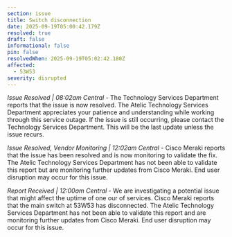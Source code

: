 ```yaml
---
section: issue
title: Switch disconnection
date: 2025-09-19T05:00:42.179Z
resolved: true
draft: false
informational: false
pin: false
resolvedWhen: 2025-09-19T05:02:42.180Z
affected:
  - 53W53
severity: disrupted
---
```

*Issue Resolved | 08:02am Central* - The Technology Services Department reports that the issue is now resolved. The Atelic Technology Services Department appreciates your patience and understanding while working through this service outage. If the issue is still occurring, please contact the Technology Services Department. This will be the last update unless the issue recurs.

*Issue Resolved, Vendor Monitoring | 12:02am Central* - Cisco Meraki reports that the issue has been resolved and is now monitoring to validate the fix. The Atelic Technology Services Department has not been able to validate this report but are monitoring further updates from Cisco Meraki. End user disruption may occur for this issue.

*Report Received | 12:00am Central* - We are investigating a potential issue that might affect the uptime of one our of services. Cisco Meraki reports that the main switch at 53W53 has disconnected. The Atelic Technology Services Department has not been able to validate this report and are monitoring further updates from Cisco Meraki. End user disruption may occur for this issue.